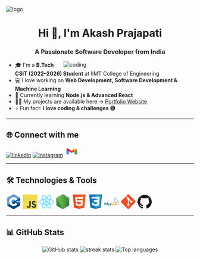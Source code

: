 ![logo](https://raw.githubusercontent.com/AkashPrajapati1028/AkashPrajapati1028/main/assets/logo.png)

<h1 align="center">Hi 👋, I'm Akash Prajapati</h1>
<h3 align="center">A Passionate Software Developer from India</h3>

<img align="right" alt="coding" width="350" src="https://user-images.githubusercontent.com/55389276/140866485-8fb1c876-9a8f-4d6a-98dc-08c4981eaf70.gif">

- 🎓 I'm a **B.Tech CSIT (2022–2026) Student** at IIMT College of Engineering  
- 💻 I love working on **Web Development, Software Development & Machine Learning**  
- 🚀 Currently learning **Node.js & Advanced React**  
- 👨‍💻 My projects are available here → [Portfolio Website](https://your-portfolio-link.com)  
- ⚡ Fun fact: **I love coding & challenges 😅**

---

## 🌐 Connect with me
<p align="left">
<a href="https://www.linkedin.com/in/akash-prajapati" target="_blank"><img src="https://raw.githubusercontent.com/rahuldkjain/github-profile-readme-generator/master/src/images/icons/Social/linked-in-alt.svg" alt="linkedin" height="30" width="40" /></a>
<a href="https://www.instagram.com/yourusername" target="_blank"><img src="https://raw.githubusercontent.com/rahuldkjain/github-profile-readme-generator/master/src/images/icons/Social/instagram.svg" alt="instagram" height="30" width="40" /></a>
<a href="mailto:akashprajapati1028@gmail.com"><img src="https://raw.githubusercontent.com/edent/SuperTinyIcons/master/images/svg/gmail.svg" alt="gmail" height="30" width="40"/></a>
</p>

---

## 🛠️ Technologies & Tools
<p align="left"> 
  <img src="https://raw.githubusercontent.com/devicons/devicon/master/icons/cplusplus/cplusplus-original.svg" alt="C++" width="40" height="40"/>
  <img src="https://raw.githubusercontent.com/devicons/devicon/master/icons/javascript/javascript-original.svg" alt="JavaScript" width="40" height="40"/>
  <img src="https://raw.githubusercontent.com/devicons/devicon/master/icons/react/react-original.svg" alt="ReactJS" width="40" height="40"/>
  <img src="https://raw.githubusercontent.com/devicons/devicon/master/icons/nodejs/nodejs-original.svg" alt="Node.js" width="40" height="40"/>
  <img src="https://raw.githubusercontent.com/devicons/devicon/master/icons/html5/html5-original.svg" alt="HTML5" width="40" height="40"/>
  <img src="https://raw.githubusercontent.com/devicons/devicon/master/icons/css3/css3-original.svg" alt="CSS3" width="40" height="40"/>
  <img src="https://raw.githubusercontent.com/devicons/devicon/master/icons/mysql/mysql-original-wordmark.svg" alt="MySQL" width="40" height="40"/>
  <img src="https://raw.githubusercontent.com/devicons/devicon/master/icons/git/git-original.svg" alt="Git" width="40" height="40"/>
  <img src="https://raw.githubusercontent.com/devicons/devicon/master/icons/github/github-original.svg" alt="GitHub" width="40" height="40"/>
</p>

---

## 📊 GitHub Stats
<p align="center">
  <img src="https://github-readme-stats.vercel.app/api?username=AkashPrajapati1028&show_icons=true&theme=radical" alt="GitHub stats" />
  <img src="https://github-readme-streak-stats.herokuapp.com/?user=AkashPrajapati1028&theme=radical" alt="streak stats" />
  <img src="https://github-readme-stats.vercel.app/api/top-langs/?username=AkashPrajapati1028&layout=compact&theme=radical" alt="Top languages" />
</p>
